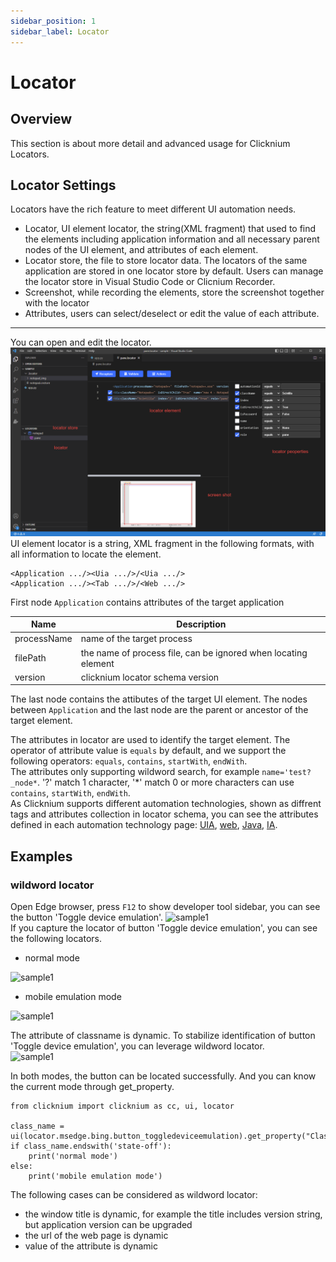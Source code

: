 ```yaml
---
sidebar_position: 1
sidebar_label: Locator 
---
```

# Locator 

## Overview 
This section is about more detail and advanced usage for Clicknium Locators.
  
## Locator Settings
 Locators have the rich feature to meet different UI automation needs. 
 - Locator, UI element locator, the string(XML fragment) that used to find the elements including application information and all necessary parent nodes of the UI element, and attributes of each element.
- Locator store, the file to store locator data. The locators of the same application are stored in one locator store by default. Users can manage the locator store in Visual Studio Code or Clicnium Recorder.
- Screenshot, while recording the elements, store the screenshot together with the locator
- Attributes, users can select/deselect or edit the value of each attribute.  
---
You can open and edit the locator.
![clicknium vscode](./../../img/main.png)  
UI element locator is a string, XML fragment in the following formats, with all information to locate the element.  
```
<Application .../><Uia .../>/<Uia .../>  
<Application .../><Tab .../>/<Web .../>  
```
First node `Application` contains attributes of the target application
<Application processName="notepad" filePath="notepad.exe" version="1.3" />  

| Name      | Description |
| ----------- | ----------- |
| processName      |  name of the target process   |
| filePath      |  the name of process file, can be ignored when locating element  |
| version      |  clicknium locator schema version   |  

The last node contains the attibutes of the target UI element.
The nodes between `Application` and the last node are the parent or ancestor of the target element.

The attributes in locator are used to identify the target element. The operator of attribute value is `equals` by default, and we support the following operators:
`equals`, `contains`, `startWith`, `endWith`.  
The attributes only supporting wildword search, for example `name='test?_node*`. '?' match 1 character, '*' match 0 or more characters can use `contains`, `startWith`, `endWith`.  
As Clicknium supports different automation technologies, shown as diffrent tags and attributes collection in locator schema, you can see the attributes defined in each automation technology page: [UIA](./uia.md), [web](./web.md), [Java](./java.md), [IA](./ia.md).  


## Examples
### wildword locator
Open Edge browser, press `F12` to show developer tool sidebar, you can see the button 'Toggle device emulation'.
![sample1](./../../img/locator_sample1_1.png)  
If you capture the locator of button 'Toggle device emulation', you can see the following locators.

- normal mode  
  
![sample1](./../../img/locator_sample1_2.png)  
- mobile emulation mode  

![sample1](./../../img/locator_sample1_3.png)  

The attribute of classname is dynamic. To stabilize identification of button 'Toggle device emulation', you can leverage wildword locator.  
![sample1](./../../img/locator_sample1_4.png) 

In both modes, the button can be located successfully.
And you can know the current mode through get_property. 
```
from clicknium import clicknium as cc, ui, locator

class_name = ui(locator.msedge.bing.button_toggledeviceemulation).get_property("ClassName")
if class_name.endswith('state-off'):
    print('normal mode')
else:
    print('mobile emulation mode')
```

The following cases can be considered as wildword locator:
- the window title is dynamic, for example the title includes version string, but application version can be upgraded
- the url of the web page is dynamic
- value of the attribute is dynamic